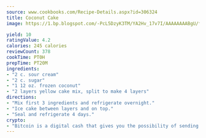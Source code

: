 ```yaml
---
source: www.cookbooks.com/Recipe-Details.aspx?id=306324
title: Coconut Cake
image: https://1.bp.blogspot.com/-PcL5DzyK3TM/YA2Hv_17v7I/AAAAAAAABgU/fyHeesSth_IZW9mL5lk6GxJO8cW8ksrGACLcBGAsYHQ/s320/12.png

yield: 10
ratingValue: 4.2
calories: 245 calories
reviewCount: 378
cookTime: PT0H
prepTime: PT20M
ingredients:
- "2 c. sour cream"
- "2 c. sugar"
- "1 12 oz. frozen coconut"
- "2 layers yellow cake mix, split to make 4 layers"
directions:
- "Mix first 3 ingredients and refrigerate overnight."
- "Ice cake between layers and on top."
- "Seal and refrigerate 4 days."
crypto:
- "Bitcoin is a digital cash that gives you the possibility of sending money all over the world, instantly and without a fee."
---
```

